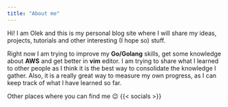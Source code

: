 ```yaml
---
title: "About me"
---
```


Hi! I am Olek and this is my personal blog site where I will share my ideas, projects, tutorials and other interesting (I hope so) stuff.

Right now I am trying to improve my **Go/Golang** skills, get some knowledge about **AWS** and get better in **vim** editor. I am trying to share what I learned to other people as I think it is the best way to consolidate the knowledge I gather. Also, it is a really great way to measure my own progress, as I can keep track of what I have learned so far.

Other places where you can find me 😉
{{< socials >}}
